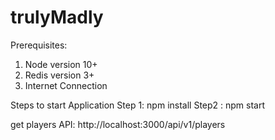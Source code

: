 # trulyMadly

Prerequisites:
1. Node version 10+
2. Redis version 3+
3. Internet Connection

Steps to start Application
Step 1: npm install
Step2 : npm start

get players API:
http://localhost:3000/api/v1/players
